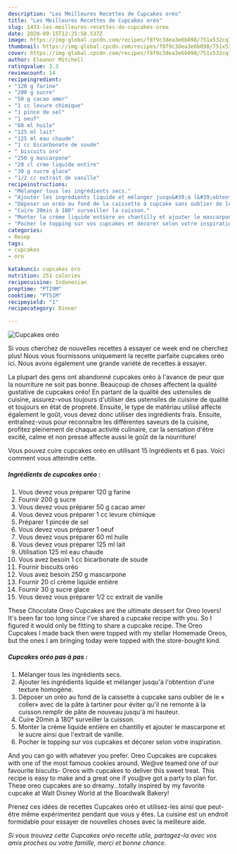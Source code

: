 ```yaml
---
description: "Les Meilleures Recettes de Cupcakes oréo"
title: "Les Meilleures Recettes de Cupcakes oréo"
slug: 1431-les-meilleures-recettes-de-cupcakes-oreo
date: 2020-09-15T12:25:58.537Z
image: https://img-global.cpcdn.com/recipes/f8f9c3dea3e6b098/751x532cq70/cupcakes-oreo-photo-principale-de-la-recette.jpg
thumbnail: https://img-global.cpcdn.com/recipes/f8f9c3dea3e6b098/751x532cq70/cupcakes-oreo-photo-principale-de-la-recette.jpg
cover: https://img-global.cpcdn.com/recipes/f8f9c3dea3e6b098/751x532cq70/cupcakes-oreo-photo-principale-de-la-recette.jpg
author: Eleanor Mitchell
ratingvalue: 3.3
reviewcount: 14
recipeingredient:
- "120 g farine"
- "200 g sucre"
- "50 g cacao amer"
- "1 cc levure chimique"
- "1 pince de sel"
- "1 oeuf"
- "60 ml huile"
- "125 ml lait"
- "125 ml eau chaude"
- "1 cc bicarbonate de soude"
- " biscuits oro"
- "250 g mascarpone"
- "20 cl crme liquide entire"
- "30 g sucre glace"
- "1/2 cc extrait de vanille"
recipeinstructions:
- "Mélanger tous les ingrédients secs."
- "Ajouter les ingrédients liquide et mélanger jusqu&#39;à l&#39;obtention d&#39;une texture homogène."
- "Déposer un oréo au fond de la caissette à cupcake sans oublier de le « coller» avec de la pâte à tartiner pour éviter qu&#39;il ne remonte à la cuisson.remplir de pâte de nouveau jusqu&#39;à mi hauteur."
- "Cuire 20min à 180° surveiller la cuisson."
- "Monter la crème liquide entière en chantilly et ajouter le mascarpone et le sucre ainsi que l&#39;extrait de vanille."
- "Pocher le topping sur vos cupcakes et décorer selon votre inspiration."
categories:
- Resep
tags:
- cupcakes
- oro

katakunci: cupcakes oro 
nutrition: 251 calories
recipecuisine: Indonesian
preptime: "PT29M"
cooktime: "PT51M"
recipeyield: "1"
recipecategory: Dinner

---
```



![Cupcakes oréo](https://img-global.cpcdn.com/recipes/f8f9c3dea3e6b098/751x532cq70/cupcakes-oreo-photo-principale-de-la-recette.jpg)

Si vous cherchez de nouvelles recettes à essayer ce week end ne cherchez plus! Nous vous fournissons uniquement la recette parfaite cupcakes oréo ici. Nous avons également une grande variété de recettes à essayer.

La plupart des gens ont abandonné cupcakes oréo à l'avance de peur que la nourriture ne soit pas bonne. Beaucoup de choses affectent la qualité gustative de cupcakes oréo! En partant de la qualité des ustensiles de cuisine, assurez-vous toujours d'utiliser des ustensiles de cuisine de qualité et toujours en état de propreté. Ensuite, le type de matériau utilisé affecte également le goût, vous devez donc utiliser des ingrédients frais. Ensuite, entraînez-vous pour reconnaître les différentes saveurs de la cuisine, profitez pleinement de chaque activité culinaire, car la sensation d'être excité, calme et non pressé affecte aussi le goût de la nourriture!

<!--inarticleads1-->

Vous pouvez cuire cupcakes oréo en utilisant 15 Ingrédients et 6 pas. Voici comment vous atteindre cette.

##### Ingrédients de cupcakes oréo :

1. Vous devez vous préparer 120 g farine
1. Fournir 200 g sucre
1. Vous devez vous préparer 50 g cacao amer
1. Vous devez vous préparer 1 cc levure chimique
1. Préparer 1 pincée de sel
1. Vous devez vous préparer 1 oeuf
1. Vous devez vous préparer 60 ml huile
1. Vous devez vous préparer 125 ml lait
1. Utilisation 125 ml eau chaude
1. Vous avez besoin 1 cc bicarbonate de soude
1. Fournir  biscuits oréo
1. Vous avez besoin 250 g mascarpone
1. Fournir 20 cl crème liquide entière
1. Fournir 30 g sucre glace
1. Vous devez vous préparer 1/2 cc extrait de vanille


These Chocolate Oreo Cupcakes are the ultimate dessert for Oreo lovers! It&#39;s been far too long since I&#39;ve shared a cupcake recipe with you. So I figured it would only be fitting to share a cupcake recipe. The Oreo Cupcakes I made back then were topped with my stellar Homemade Oreos, but the ones I am bringing today were topped with the store-bought kind. 

<!--inarticleads2-->

##### Cupcakes oréo pas à pas :

1. Mélanger tous les ingrédients secs.
1. Ajouter les ingrédients liquide et mélanger jusqu&#39;à l&#39;obtention d&#39;une texture homogène.
1. Déposer un oréo au fond de la caissette à cupcake sans oublier de le « coller» avec de la pâte à tartiner pour éviter qu&#39;il ne remonte à la cuisson.remplir de pâte de nouveau jusqu&#39;à mi hauteur.
1. Cuire 20min à 180° surveiller la cuisson.
1. Monter la crème liquide entière en chantilly et ajouter le mascarpone et le sucre ainsi que l&#39;extrait de vanille.
1. Pocher le topping sur vos cupcakes et décorer selon votre inspiration.


And you can go with whatever you prefer. Oreo Cupcakes are cupcakes with one of the most famous cookies around. We@ve teamed one of our favourite biscuits- Oreos with cupcakes to deliver this sweet treat. This recipe is easy to make and a great one if you@ve got a party to plan for. These oreo cupcakes are so dreamy…totally inspired by my favorite cupcake at Walt Disney World at the Boardwalk Bakery! 

<!--inarticleads1-->

<p>
Prenez ces idées de recettes Cupcakes oréo et utilisez-les ainsi que peut-être même expérimentez pendant que vous y êtes. La cuisine est un endroit formidable pour essayer de nouvelles choses avec la meilleure aide.
</p>

<p>
<i>Si vous trouvez cette Cupcakes oréo recette utile, partagez-la avec vos amis proches ou votre famille, merci et bonne chance.</i>
</p>
